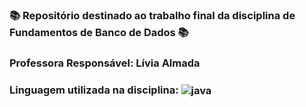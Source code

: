 ### 📚 Repositório destinado ao trabalho final da disciplina de Fundamentos de Banco de Dados 📚
###  Professora Responsável: Lívia Almada
### Linguagem utilizada na disciplina: <img align="center" alt="java" src="https://img.shields.io/badge/Java-ED8B00?style=for-the-badge&logo=java&logoColor=white" />
